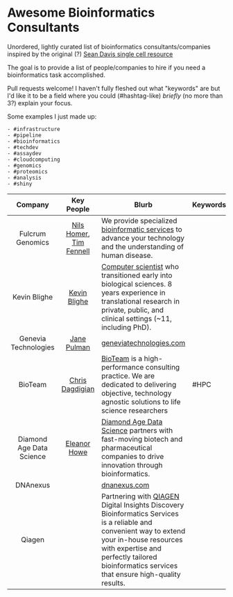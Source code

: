 # Awesome Bioinformatics Consultants
Unordered, lightly curated list of bioinformatics consultants/companies inspired by the original (?) [Sean Davis single cell resource](https://github.com/seandavi/awesome-single-cell)

The goal is to provide a list of people/companies to hire if you need a bioinformatics task accomplished.

Pull requests welcome! I haven't fully fleshed out what "keywords" are but I'd like it to be a field where you could (#hashtag-like) *briefly* (no more than 3?) explain your focus. 

Some examples I just made up:

    - #infrastructure
    - #pipeline
    - #bioinformatics
    - #techdev
    - #assaydev
    - #cloudcomputing
    - #genomics
    - #proteomics
    - #analysis
    - #shiny

| Company        | Key People        | Blurb | Keywords  
| :-------------: |:-------------:| ----- | ------- |
| Fulcrum Genomics | [Nils Homer][nils-homer-link], [Tim Fennell][tim-fennell-link] | We provide specialized [bioinformatic services][fulcrum-genomics-link] to advance your technology and the understanding of human disease. |
| Kevin Blighe   | [Kevin Blighe][kevin-blighe-link] | [Computer scientist][kevin-blighe2-link] who transitioned early into biological sciences. 8 years experience in translational research in private, public, and clinical settings (~11, including PhD).
| Genevia Technologies | [Jane Pulman][jane-pulman-link] | [geneviatechnologies.com][genevia-tech-link] |
| BioTeam | [Chris Dagdigian][chris-dagdigian-link] | [BioTeam][bioteam-link] is a high-performance consulting practice. We are dedicated to delivering objective, technology agnostic solutions to life science researchers | #HPC
|Diamond Age Data Science | [Eleanor Howe][eleanor-howe-link] | [Diamond Age Data Science][diamond-age-link] partners with fast-moving biotech and pharmaceutical companies to drive innovation through bioinformatics.
| DNAnexus | | [dnanexus.com][dnanexus-link]
| Qiagen | | Partnering with [QIAGEN][qiagen-link] Digital Insights Discovery Bioinformatics Services is a reliable and convenient way to extend your in-house resources with expertise and perfectly tailored bioinformatics services that ensure high-quality results. 

[nils-homer-link]:       https://www.linkedin.com/in/nilshomer/
[tim-fennell-link]:      https://www.linkedin.com/in/tfenne/
[fulcrum-genomics-link]: https://www.fulcrumgenomics.com
[kevin-blighe-link]:     https://twitter.com/KevinBlighe
[kevin-blighe2-link]:    https://www.linkedin.com/in/clinicalbioinformatics/
[jane-pulman-link]:      https://twitter.com/JaneAnnPulman
[genevia-tech-link]:     https://geneviatechnologies.com
[chris-dagdigian-link]:  https://twitter.com/chris_dag
[bioteam-link]:          https://bioteam.net
[eleanor-howe-link]:     https://twitter.com/eleanorahowe
[diamond-age-link]:      https://diamondage.com
[dnanexus-link]:         https://www.dnanexus.com/
[qiagen-link]:           https://digitalinsights.qiagen.com/services-overview/qiagen-discovery-bioinformatics-services/
